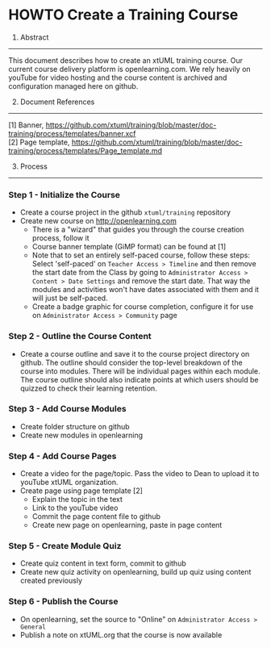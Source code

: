 HOWTO Create a Training Course
============

1. Abstract
-----------
This document describes how to create an xtUML training course.  Our current course delivery 
platform is openlearning.com.  We rely heavily on youTube for video hosting and the course
content is archived and configuration managed here on github.

2. Document References
----------------------
[1] Banner, https://github.com/xtuml/training/blob/master/doc-training/process/templates/banner.xcf  
[2] Page template, https://github.com/xtuml/training/blob/master/doc-training/process/templates/Page_template.md  

3. Process
----------------------
### Step 1 - Initialize the Course 
  - Create a course project in the github ```xtuml/training``` repository
  - Create new course on http://openlearning.com
    - There is a "wizard" that guides you through the course creation process, follow it
    - Course banner template (GiMP format) can be found at [1]
    - Note that to set an entirely self-paced course, follow these steps:  Select 'self-paced' on ```Teacher Access > Timeline``` 
    and then remove the start date from the Class by going to ```Administrator Access > Content > Date Settings``` and remove 
    the start date. That way the modules and activities won't have dates associated with them and it will just be self-paced. 
    - Create a badge graphic for course completion, configure it for use on ```Administrator Access > Community``` page

### Step 2 - Outline the Course Content
  - Create a course outline and save it to the course project directory on github.  The outline should consider the top-level
  breakdown of the course into modules.  There will be individual pages within each module.  The course outline should also
  indicate points at which users should be quizzed to check their learning retention.

### Step 3 - Add Course Modules
  - Create folder structure on github
  - Create new modules in openlearning 
  
### Step 4 - Add Course Pages 
  - Create a video for the page/topic.  Pass the video to Dean to upload it to youTube xtUML organization.
  - Create page using page template [2]
    - Explain the topic in the text
    - Link to the youTube video
    - Commit the page content file to github
    - Create new page on openlearning, paste in page content
    
### Step 5 - Create Module Quiz
  - Create quiz content in text form, commit to github
  - Create new quiz activity on openlearning, build up quiz using content created previously

### Step 6 - Publish the Course
  - On openlearning, set the source to "Online" on ```Administrator Access > General```
  - Publish a note on xtUML.org that the course is now available